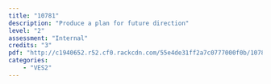 ```yaml
---
title: "10781"
description: "Produce a plan for future direction"
level: "2"
assessment: "Internal"
credits: "3"
pdf: "http://c1940652.r52.cf0.rackcdn.com/55e4de31ff2a7c0777000f0b/10781.pdf"
categories:
    - "VES2"
---
```

